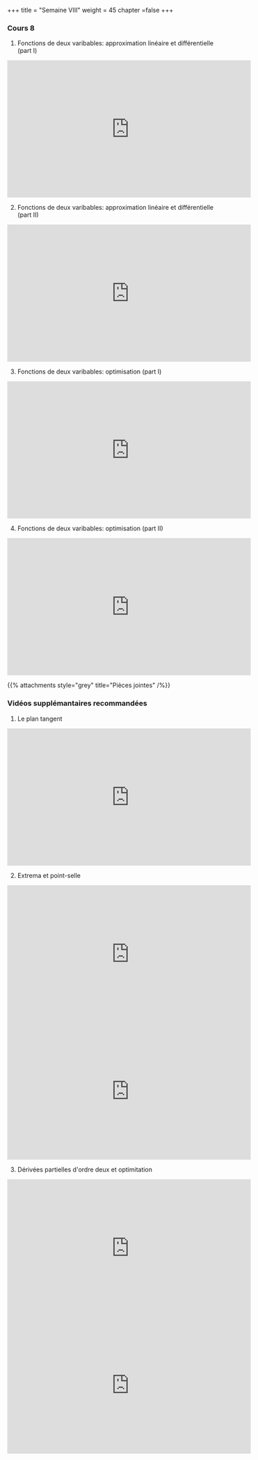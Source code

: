 +++
title = "Semaine VIII"
weight = 45
chapter =false
+++

<!--
# :construction:
Vidéos disponible le 29 septembre 2020
-->


### Cours 8

1) Fonctions de deux varibables: approximation linéaire et différentielle (part I)

<iframe width="560" height="315" src="https://www.youtube.com/embed/MvzSfVdT4fo" title="YouTube video player" frameborder="0" allow="accelerometer; autoplay; clipboard-write; encrypted-media; gyroscope; picture-in-picture" allowfullscreen></iframe>


2) Fonctions de deux varibables: approximation linéaire et différentielle (part II)

<iframe width="560" height="315" src="https://www.youtube.com/embed/HWcuq4i_Gqc" frameborder="0" allow="accelerometer; autoplay; clipboard-write; encrypted-media; gyroscope; picture-in-picture" allowfullscreen></iframe>


3) Fonctions de deux varibables: optimisation (part I)

<iframe width="560" height="315" src="https://www.youtube.com/embed/CiDGDRcsHEQ" title="YouTube video player" frameborder="0" allow="accelerometer; autoplay; clipboard-write; encrypted-media; gyroscope; picture-in-picture" allowfullscreen></iframe>



4) Fonctions de deux varibables: optimisation (part II)


<iframe width="560" height="315" src="https://www.youtube.com/embed/BwnJHEqrRUQ" frameborder="0" allow="accelerometer; autoplay; clipboard-write; encrypted-media; gyroscope; picture-in-picture" allowfullscreen></iframe>



{{% attachments style="grey" title="Pièces jointes" /%}}


### Vidéos supplémantaires recommandées

1) Le plan tangent

<iframe width="560" height="315" src="https://www.youtube.com/embed/QL6qb1h65hg" frameborder="0" allow="accelerometer; autoplay; clipboard-write; encrypted-media; gyroscope; picture-in-picture" allowfullscreen></iframe>


2) Extrema et point-selle

<iframe width="560" height="315" src="https://www.youtube.com/embed/ux7EQ3ip2DU" frameborder="0" allow="accelerometer; autoplay; clipboard-write; encrypted-media; gyroscope; picture-in-picture" allowfullscreen></iframe>

<iframe width="560" height="315" src="https://www.youtube.com/embed/8aAU4r_pUUU" frameborder="0" allow="accelerometer; autoplay; clipboard-write; encrypted-media; gyroscope; picture-in-picture" allowfullscreen></iframe>


3) Dérivées partielles d'ordre deux et optimitation

<iframe width="560" height="315" src="https://www.youtube.com/embed/nRJM4mY-Pq0" frameborder="0" allow="accelerometer; autoplay; clipboard-write; encrypted-media; gyroscope; picture-in-picture" allowfullscreen></iframe>

<iframe width="560" height="315" src="https://www.youtube.com/embed/m1FhUjMMv30" frameborder="0" allow="accelerometer; autoplay; clipboard-write; encrypted-media; gyroscope; picture-in-picture" allowfullscreen></iframe>




